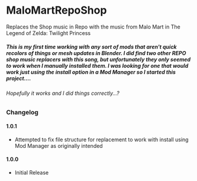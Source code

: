 # MaloMartRepoShop
Replaces the Shop music in Repo with the music from Malo Mart in The Legend of Zelda: Twilight Princess

#####  This is my first time working with any sort of mods that aren't quick recolors of things or mesh updates in Blender. I did find two other REPO shop music replacers with this song, but unfortunately they only seemed to work when I manually installed them. I was looking for one that would work just using the install option in a Mod Manager so I started this project....
######  Hopefully it works and I did things correctly...?

### Changelog
#### 1.0.1 
  + Attempted to fix file structure for replacement to work with install using Mod Manager as originally intended
#### 1.0.0
  + Initial Release
